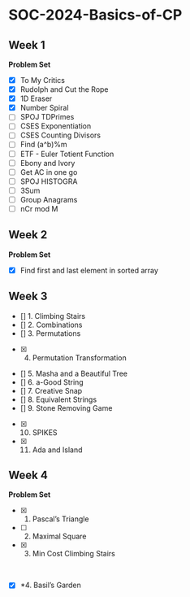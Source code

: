 # SOC-2024-Basics-of-CP

## Week 1

**Problem Set**

* [x] To My Critics
* [x] Rudolph and Cut the Rope
* [x] 1D Eraser
* [x] Number Spiral
* [ ] SPOJ TDPrimes
* [ ] CSES Exponentiation
* [ ] CSES Counting Divisors
* [ ] Find (a^b)%m
* [ ] ETF - Euler Totient Function
* [ ] Ebony and Ivory
* [ ] Get AC in one go
* [ ] SPOJ HISTOGRA
* [ ] 3Sum
* [ ] Group Anagrams
* [ ] nCr mod M

## Week 2

**Problem Set**

* [x] Find first and last element in sorted array

## Week 3

* [] 1. Climbing Stairs
* [] 2. Combinations
* [] 3. Permutations
* [x] 4. Permutation Transformation
* [] 5. Masha and a Beautiful Tree
* [] 6. a-Good String
* [] 7. Creative Snap
* [] 8. Equivalent Strings
* [] 9. Stone Removing Game
* [x] 10. SPIKES
* [x] 11. Ada and Island


## Week 4

**Problem Set**

* [x] 1. Pascal’s Triangle
* [ ] 2. Maximal Square
* [x] 3. Min Cost Climbing Stairs

<br />

* [x] *4. Basil’s Garden
